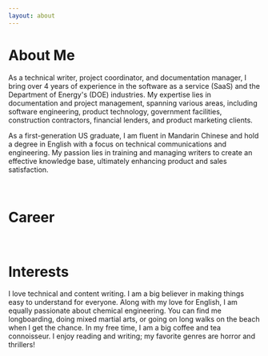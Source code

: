 ```yaml
---
layout: about 
---
```


# About Me
As a technical writer, project coordinator, and documentation manager, I bring over 4 years of experience in the software as a service (SaaS) and the Department of Energy's (DOE) industries. My expertise lies in documentation and project management, spanning various areas, including software engineering, product technology, government facilities, construction contractors, financial lenders, and product marketing clients.

As a first-generation US graduate, I am fluent in Mandarin Chinese and hold a degree in English with a focus on technical communications and engineering. My passion lies in training and managing writers to create an effective knowledge base, ultimately enhancing product and sales satisfaction. 

<br/>

# Career


<br/>

# Interests
I love technical and content writing. 
I am a big believer in making things easy to understand for everyone. 
Along with my love for English, I am equally passionate about chemical engineering. 
You can find me longboarding, doing mixed martial arts, or going on long walks on the beach when I get the chance. 
In my free time, I am a big coffee and tea connoisseur. I enjoy reading and writing; my favorite genres are horror and thrillers!
